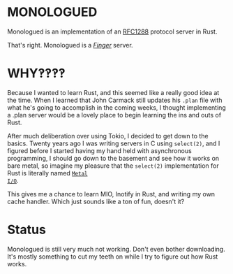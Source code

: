# MONOLOGUED

Monologued is an implementation of an
[RFC1288](https://tools.ietf.org/html/rfc1288) protocol server in Rust.

That's right.  Monologued is a
[*Finger*](https://en.wikipedia.org/wiki/Finger_protocol) server.

# WHY‽‽‽‽

Because I wanted to learn Rust, and this seemed like a really good idea
at the time.  When I learned that John Carmack still updates his
<code>.plan</code> file with what he's going to accomplish in the coming
weeks, I thought implementing a .plan server would be a lovely place to
begin learning the ins and outs of Rust.

After much deliberation over using Tokio, I decided to get down to the
basics.  Twenty years ago I was writing servers in C using
<code>select(2)</code>, and I figured before I started having my hand
held with asynchronous programming, I should go down to the basement and
see how it works on bare metal, so imagine my pleasure that the
<code>select(2)</code> implementation for Rust is literally named
<code>[Metal I/O](https://github.com/carllerche/mio)</code>.

This gives me a chance to learn MIO, Inotify in Rust, and writing my own
cache handler.  Which just sounds like a ton of fun, doesn't it?

# Status

Monologued is still very much not working.  Don't even bother
downloading.  It's mostly something to cut my teeth on while I try to
figure out how Rust works.
